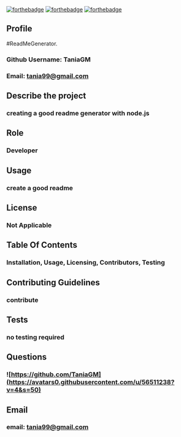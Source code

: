 [![forthebadge](https://forthebadge.com/images/badges/built-with-resentment.svg)](https://forthebadge.com)
                    [![forthebadge](https://forthebadge.com/images/badges/contains-cat-gifs.svg)](https://forthebadge.com)
                    [![forthebadge](https://forthebadge.com/images/badges/thats-how-they-get-you.svg)](https://forthebadge.com)


## Profile
#ReadMeGenerator.
### Github Username: TaniaGM
### Email: tania99@gmail.com
  
## Describe the project
### creating a good readme generator with node.js

## Role
### Developer

## Usage
### create a good readme

## License
### Not Applicable

## Table Of Contents
### Installation, Usage, Licensing, Contributors, Testing
  
## Contributing Guidelines
### contribute
  
## Tests
### no testing required
  
## Questions
### ![https://github.com/TaniaGM](https://avatars0.githubusercontent.com/u/56511238?v=4&s=50)
  
## Email 
### email: tania99@gmail.com

            
